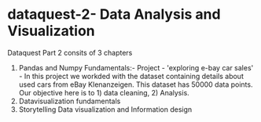 # dataquest-2- Data Analysis and Visualization

Dataquest Part 2 consits of 3 chapters

1) Pandas and Numpy Fundamentals:- Project - 'exploring e-bay car sales' - In this project we workded with the dataset containing details about used cars from eBay Klenanzeigen. This dataset has 50000 data points. Our objective here is to 1) data cleaning, 2) Analysis.
2) Datavisualization fundamentals
3) Storytelling Data visualization and Information design
